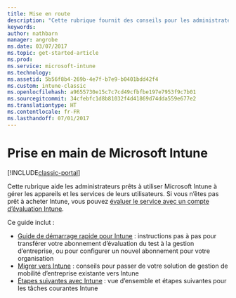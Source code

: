 ```yaml
---
title: Mise en route
description: "Cette rubrique fournit des conseils pour les administrateurs prêts à déployer Microsoft Intune dans l’environnement de production d’entreprise qu’ils gèrent."
keywords: 
author: nathbarn
manager: angrobe
ms.date: 03/07/2017
ms.topic: get-started-article
ms.prod: 
ms.service: microsoft-intune
ms.technology: 
ms.assetid: 5b56f8b4-269b-4e7f-b7e9-b0401bdd42f4
ms.custom: intune-classic
ms.openlocfilehash: a9655730e15c7c7cd49cfbfbe197e7953f9c7b01
ms.sourcegitcommit: 34cfebfc1d8b81032f4d41869d74dda559e677e2
ms.translationtype: HT
ms.contentlocale: fr-FR
ms.lasthandoff: 07/01/2017
---
```

# <a name="get-started-with-microsoft-intune"></a>Prise en main de Microsoft Intune

[!INCLUDE[classic-portal](../includes/classic-portal.md)]

Cette rubrique aide les administrateurs prêts à utiliser Microsoft Intune à gérer les appareils et les services de leurs utilisateurs. Si vous n’êtes pas prêt à acheter Intune, vous pouvez [évaluer le service avec un compte d’évaluation Intune](/intune-classic/understand-explore/mobile-device-management-trial-guide-microsoft-intune).

Ce guide inclut :
- [Guide de démarrage rapide pour Intune](/intune/setup-steps) : instructions pas à pas pour transférer votre abonnement d’évaluation du test à la gestion d’entreprise, ou pour configurer un nouvel abonnement pour votre organisation
- [Migrer vers Intune](/intune/migration-guide) : conseils pour passer de votre solution de gestion de mobilité d’entreprise existante vers Intune
- [Étapes suivantes avec Intune](prevent-company-data-leaks-from-Office-365-mobile-apps.md) : vue d’ensemble et étapes suivantes pour les tâches courantes Intune
